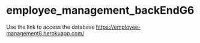 # employee_management_backEndG6
Use the link to access the database
https://employee-management8.herokuapp.com/